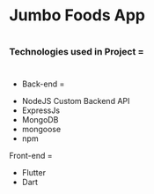 # Jumbo Foods App
#
### Technologies used in Project =
# 
  * Back-end =
- NodeJS Custom Backend API
- ExpressJs
- MongoDB
- mongoose
- npm

Front-end =
- Flutter
- Dart
# 